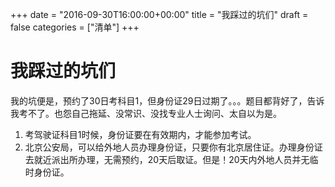 +++
date = "2016-09-30T16:00:00+00:00"
title = "我踩过的坑们"
draft = false
categories = ["清单"]
+++
# 我踩过的坑们
我的坑便是，预约了30日考科目1，但身份证29日过期了。。。题目都背好了，告诉我考不了。也怨自己拖延、没常识、没找专业人士询问、太自以为是。
1. 考驾驶证科目1时候，身份证要在有效期内，才能参加考试。
2. 北京公安局，可以给外地人员办理身份证，只要你有北京居住证。办理身份证去就近派出所办理，无需预约，20天后取证。但是！20天内外地人员并无临时身份证。
